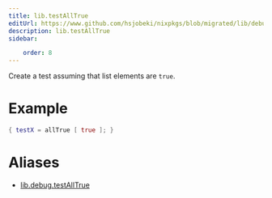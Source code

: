 ```yaml
---
title: lib.testAllTrue
editUrl: https://www.github.com/hsjobeki/nixpkgs/blob/migrated/lib/debug.nix#L307C17
description: lib.testAllTrue
sidebar:

    order: 8
---
```


Create a test assuming that list elements are `true`.

# Example

```nix
{ testX = allTrue [ true ]; }
```


# Aliases

- [lib.debug.testAllTrue](/nix-doc-comments/reference/lib/debug/lib-debug-testalltrue)


